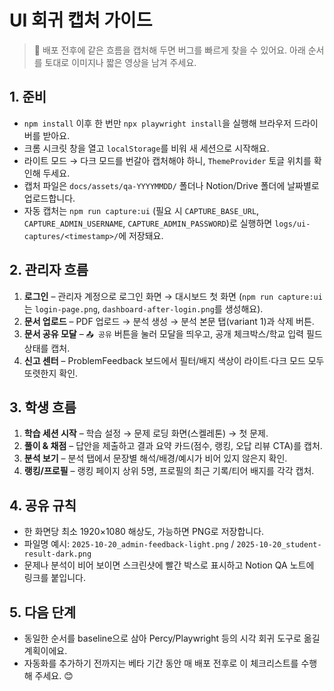 # UI 회귀 캡처 가이드

> 📸 배포 전후에 같은 흐름을 캡처해 두면 버그를 빠르게 찾을 수 있어요. 아래 순서를 토대로 이미지나 짧은 영상을 남겨 주세요.

## 1. 준비
- `npm install` 이후 한 번만 `npx playwright install`을 실행해 브라우저 드라이버를 받아요.
- 크롬 시크릿 창을 열고 `localStorage`를 비워 새 세션으로 시작해요.
- 라이트 모드 → 다크 모드를 번갈아 캡처해야 하니, `ThemeProvider` 토글 위치를 확인해 두세요.
- 캡처 파일은 `docs/assets/qa-YYYYMMDD/` 폴더나 Notion/Drive 폴더에 날짜별로 업로드합니다.
- 자동 캡처는 `npm run capture:ui` (필요 시 `CAPTURE_BASE_URL`, `CAPTURE_ADMIN_USERNAME`, `CAPTURE_ADMIN_PASSWORD`)로 실행하면 `logs/ui-captures/<timestamp>/`에 저장돼요.

## 2. 관리자 흐름
1. **로그인** – 관리자 계정으로 로그인 화면 → 대시보드 첫 화면 (`npm run capture:ui`는 `login-page.png`, `dashboard-after-login.png`를 생성해요).
2. **문서 업로드** – PDF 업로드 → 분석 생성 → 분석 본문 탭(variant 1)과 삭제 버튼.
3. **문서 공유 모달** – `📤 공유` 버튼을 눌러 모달을 띄우고, 공개 체크박스/학교 입력 필드 상태를 캡처.
4. **신고 센터** – ProblemFeedback 보드에서 필터/배지 색상이 라이트·다크 모드 모두 또렷한지 확인.

## 3. 학생 흐름
1. **학습 세션 시작** – 학습 설정 → 문제 로딩 화면(스켈레톤) → 첫 문제.
2. **풀이 & 채점** – 답안을 제출하고 결과 요약 카드(점수, 랭킹, 오답 리뷰 CTA)를 캡처.
3. **분석 보기** – 분석 탭에서 문장별 해석/배경/예시가 비어 있지 않은지 확인.
4. **랭킹/프로필** – 랭킹 페이지 상위 5명, 프로필의 최근 기록/티어 배지를 각각 캡처.

## 4. 공유 규칙
- 한 화면당 최소 1920×1080 해상도, 가능하면 PNG로 저장합니다.
- 파일명 예시: `2025-10-20_admin-feedback-light.png` / `2025-10-20_student-result-dark.png`
- 문제나 분석이 비어 보이면 스크린샷에 빨간 박스로 표시하고 Notion QA 노트에 링크를 붙입니다.

## 5. 다음 단계
- 동일한 순서를 baseline으로 삼아 Percy/Playwright 등의 시각 회귀 도구로 옮길 계획이에요.
- 자동화를 추가하기 전까지는 베타 기간 동안 매 배포 전후로 이 체크리스트를 수행해 주세요. 😊
